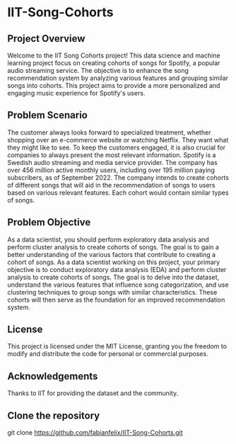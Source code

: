 # IIT-Song-Cohorts

## Project Overview
Welcome to the IIT Song Cohorts project! This data science and machine learning project focus on creating cohorts of songs for Spotify, a popular audio streaming service. The objective is to enhance the song recommendation system by analyzing various features and grouping similar songs into cohorts. This project aims to provide a more personalized and engaging music experience for Spotify's users.

## Problem Scenario
The customer always looks forward to specialized treatment, whether shopping over an e-commerce website or watching Netflix. They want what they might like to see. To keep the customers engaged, it is also crucial for companies to always present the most relevant information. Spotify is a Swedish audio streaming and media service provider. The company has over 456 million active monthly users, including over 195 million paying subscribers, as of September 2022. The company intends to create cohorts of different songs that will aid in the recommendation of songs to users based on various relevant features. Each cohort would contain similar types of songs.

## Problem Objective
As a data scientist, you should perform exploratory data analysis and perform cluster analysis to create cohorts of songs. The goal is to gain a better understanding of the various factors that contribute to creating a cohort of songs.
As a data scientist working on this project, your primary objective is to conduct exploratory data analysis (EDA) and perform cluster analysis to create cohorts of songs. The goal is to delve into the dataset, understand the various features that influence song categorization, and use clustering techniques to group songs with similar characteristics. These cohorts will then serve as the foundation for an improved recommendation system.

## License
This project is licensed under the MIT License, granting you the freedom to modify and distribute the code for personal or commercial purposes.

## Acknowledgements
Thanks to IIT for providing the dataset and the community.

## Clone the repository
git clone https://github.com/fabianfelix/IIT-Song-Cohorts.git
